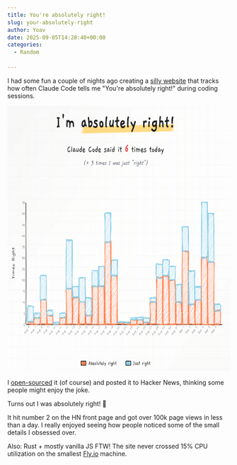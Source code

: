 ```yaml
---
title: You're absolutely right!
slug: your-absolutely-right
author: Yoav
date: 2025-09-05T14:28:40+00:00
categories:
  - Random

---
```

I had some fun a couple of nights ago creating a [silly website][1] that tracks how often Claude Code tells me "You're absolutely right!" during coding sessions.

<img decoding="async" src="images/absolutely-right.png" alt="Screenshot of the website absolutelyright.lol showing a hand drawn bar chart" width="550" height="600" />


I [open-sourced][2] it (of course) and posted it to Hacker News, thinking some people might enjoy the joke. 

Turns out I was absolutely right! 🤣

It hit number 2 on the HN front page and got over 100k page views in less than a day. I really enjoyed seeing how people noticed some of the small details I obsessed over.

Also: Rust + mostly vanilla JS FTW! The site never crossed 15% CPU utilization on the smallest [Fly.io][3] machine.

[1]: https://absolutelyright.lol/
[2]: https://github.com/yoavf/absolutelyright
[3]: https://fly.io
